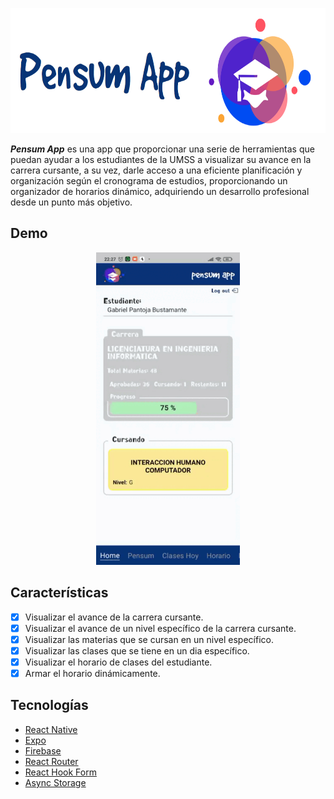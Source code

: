 <p
  align="center"
>
  <img
    src="./assets/app/logo.png"
    alt="Logo"
    width="600"
    height="200"
  />
</p>

**_Pensum App_** es una app que proporcionar una serie de herramientas que puedan ayudar a los estudiantes de la UMSS a visualizar su avance en la carrera cursante, a su vez, darle acceso a una eficiente planificación y organización según el cronograma de estudios, proporcionando un organizador de horarios dinámico, adquiriendo un desarrollo profesional desde un punto más objetivo.

## Demo

<p
  align="center"
>
  <img
    src="./assets/app/demov.gif"
    alt="Demo"
    width="230"
    height="500"
  />
</p>

## Características

- [x] Visualizar el avance de la carrera cursante.
- [x] Visualizar el avance de un nivel específico de la carrera cursante.
- [x] Visualizar las materias que se cursan en un nivel específico.
- [x] Visualizar las clases que se tiene en un dia específico.
- [x] Visualizar el horario de clases del estudiante.
- [x] Armar el horario dinámicamente.

## Tecnologías

- [React Native](https://reactnative.dev/)
- [Expo](https://expo.io/)
- [Firebase](https://firebase.google.com/)
- [React Router](https://reactrouter.com/)
- [React Hook Form](https://react-hook-form.com/)
- [Async Storage](https://react-native-async-storage.github.io/async-storage/)
